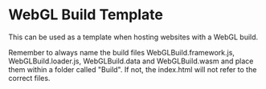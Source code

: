 # WebGL Build Template

This can be used as a template when hosting websites with a WebGL build.

Remember to always name the build files WebGLBuild.framework.js, WebGLBuild.loader.js, WebGLBuild.data and WebGLBuild.wasm and place them within a folder called "Build". If not, the index.html will not refer to the correct files.
